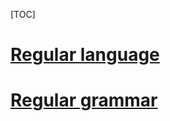[TOC]

# [Regular language](https://en.wikipedia.org/wiki/Regular_language)



# [Regular grammar](https://en.wikipedia.org/wiki/Regular_grammar)